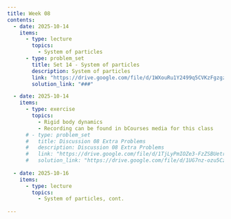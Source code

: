 ```yaml
---
title: Week 08
contents:
  - date: 2025-10-14
    items:
      - type: lecture
        topics:
          - System of particles
      - type: problem_set
        title: Set 14 - System of particles
        description: System of particles
        link: "https://drive.google.com/file/d/1WXouRu1Y2499q5CVKzFgzgzJR_euEFLr/view?usp=sharing"
        solution_link: "###"

  - date: 2025-10-14
    items:
      - type: exercise
        topics:
          - Rigid body dynamics
          - Recording can be found in bCourses media for this class
      # - type: problem_set
      #   title: Discussion 08 Extra Problems
      #   description: Discussion 08 Extra Problems
      #   link: "https://drive.google.com/file/d/1TjLyPmIOZe3-FzZSBUetrTKB9M6v-OFV/view?usp=sharing"
      #   solution_link: "https://drive.google.com/file/d/1UG7nz-ozu5CzIKJ_66lqHOe3ksRsywHU/view?usp=sharing"
        
  - date: 2025-10-16
    items:
      - type: lecture
        topics:
          - System of particles, cont.
      
---
```

